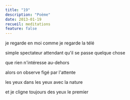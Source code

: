 ```yaml
---
title: "19"
description: "Poème"
date: 2013-01-19
recueil: meditations
feature: false
---
```


je regarde en moi comme je regarde la télé

simple spectateur attendant qu'il se passe quelque chose

que rien n'intéresse au-dehors

alors on observe
figé par l'attente

les yeux dans les yeux
avec la nature

et je cligne toujours des yeux le premier
